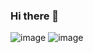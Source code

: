 ### Hi there 👋
![image](https://user-images.githubusercontent.com/58690483/124376093-3e3e7e00-dce0-11eb-99f2-dac9a8afdee0.png)
![image](https://user-images.githubusercontent.com/58690483/124376113-544c3e80-dce0-11eb-8b7f-75fb6c323e72.png)

<!--
**kt5680608/kt5680608** is a ✨ _special_ ✨ repository because its `README.md` (this file) appears on your GitHub profile.

Here are some ideas to get you started:

- 🔭 I’m currently working on ...
- 🌱 I’m currently learning ...
- 👯 I’m looking to collaborate on ...
- 🤔 I’m looking for help with ...
- 💬 Ask me about ...
- 📫 How to reach me: ...
- 😄 Pronouns: ...
- ⚡ Fun fact: ...
-->
